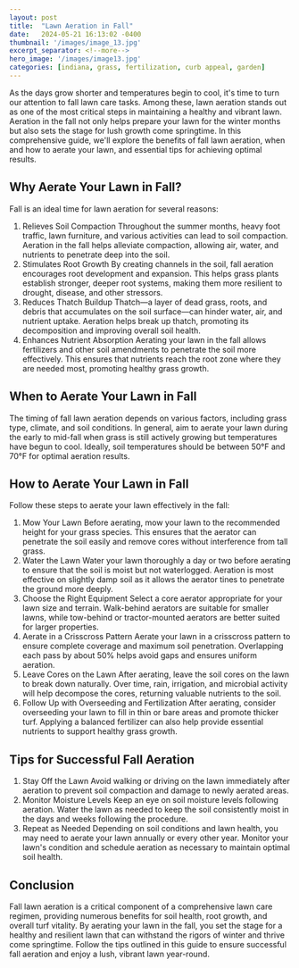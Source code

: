 ```yaml
---
layout: post
title:  "Lawn Aeration in Fall"
date:   2024-05-21 16:13:02 -0400
thumbnail: '/images/image_13.jpg'
excerpt_separator: <!--more-->
hero_image: '/images/image13.jpg'
categories: [indiana, grass, fertilization, curb appeal, garden]
---
```

As the days grow shorter and temperatures begin to cool, it's time to turn our attention to fall lawn care tasks. <!--more-->Among these, lawn aeration stands out as one of the most critical steps in maintaining a healthy and vibrant lawn. Aeration in the fall not only helps prepare your lawn for the winter months but also sets the stage for lush growth come springtime. In this comprehensive guide, we'll explore the benefits of fall lawn aeration, when and how to aerate your lawn, and essential tips for achieving optimal results.

## Why Aerate Your Lawn in Fall?
Fall is an ideal time for lawn aeration for several reasons:
1. Relieves Soil Compaction
Throughout the summer months, heavy foot traffic, lawn furniture, and various activities can lead to soil compaction. Aeration in the fall helps alleviate compaction, allowing air, water, and nutrients to penetrate deep into the soil.
2. Stimulates Root Growth
By creating channels in the soil, fall aeration encourages root development and expansion. This helps grass plants establish stronger, deeper root systems, making them more resilient to drought, disease, and other stressors.
3. Reduces Thatch Buildup
Thatch—a layer of dead grass, roots, and debris that accumulates on the soil surface—can hinder water, air, and nutrient uptake. Aeration helps break up thatch, promoting its decomposition and improving overall soil health.
4. Enhances Nutrient Absorption
Aerating your lawn in the fall allows fertilizers and other soil amendments to penetrate the soil more effectively. This ensures that nutrients reach the root zone where they are needed most, promoting healthy grass growth.

## When to Aerate Your Lawn in Fall
The timing of fall lawn aeration depends on various factors, including grass type, climate, and soil conditions. In general, aim to aerate your lawn during the early to mid-fall when grass is still actively growing but temperatures have begun to cool. Ideally, soil temperatures should be between 50°F and 70°F for optimal aeration results.

## How to Aerate Your Lawn in Fall
Follow these steps to aerate your lawn effectively in the fall:
1. Mow Your Lawn
Before aerating, mow your lawn to the recommended height for your grass species. This ensures that the aerator can penetrate the soil easily and remove cores without interference from tall grass.
2. Water the Lawn
Water your lawn thoroughly a day or two before aerating to ensure that the soil is moist but not waterlogged. Aeration is most effective on slightly damp soil as it allows the aerator tines to penetrate the ground more deeply.
3. Choose the Right Equipment
Select a core aerator appropriate for your lawn size and terrain. Walk-behind aerators are suitable for smaller lawns, while tow-behind or tractor-mounted aerators are better suited for larger properties.
4. Aerate in a Crisscross Pattern
Aerate your lawn in a crisscross pattern to ensure complete coverage and maximum soil penetration. Overlapping each pass by about 50% helps avoid gaps and ensures uniform aeration.
5. Leave Cores on the Lawn
After aerating, leave the soil cores on the lawn to break down naturally. Over time, rain, irrigation, and microbial activity will help decompose the cores, returning valuable nutrients to the soil.
6. Follow Up with Overseeding and Fertilization
After aerating, consider overseeding your lawn to fill in thin or bare areas and promote thicker turf. Applying a balanced fertilizer can also help provide essential nutrients to support healthy grass growth.

## Tips for Successful Fall Aeration
1. Stay Off the Lawn
Avoid walking or driving on the lawn immediately after aeration to prevent soil compaction and damage to newly aerated areas.
2. Monitor Moisture Levels
Keep an eye on soil moisture levels following aeration. Water the lawn as needed to keep the soil consistently moist in the days and weeks following the procedure.
3. Repeat as Needed
Depending on soil conditions and lawn health, you may need to aerate your lawn annually or every other year. Monitor your lawn's condition and schedule aeration as necessary to maintain optimal soil health.

## Conclusion
Fall lawn aeration is a critical component of a comprehensive lawn care regimen, providing numerous benefits for soil health, root growth, and overall turf vitality. By aerating your lawn in the fall, you set the stage for a healthy and resilient lawn that can withstand the rigors of winter and thrive come springtime. Follow the tips outlined in this guide to ensure successful fall aeration and enjoy a lush, vibrant lawn year-round.
